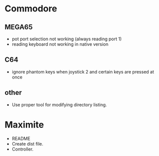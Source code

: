 # Commodore

## MEGA65

- pot port selection not working (always reading port 1)
- reading keyboard not working in native version 

## C64

- ignore phantom keys when joystick 2 and certain keys are pressed at once

## other

- Use proper tool for modifying directory listing.

# Maximite

- README
- Create dist file.
- Controller.
